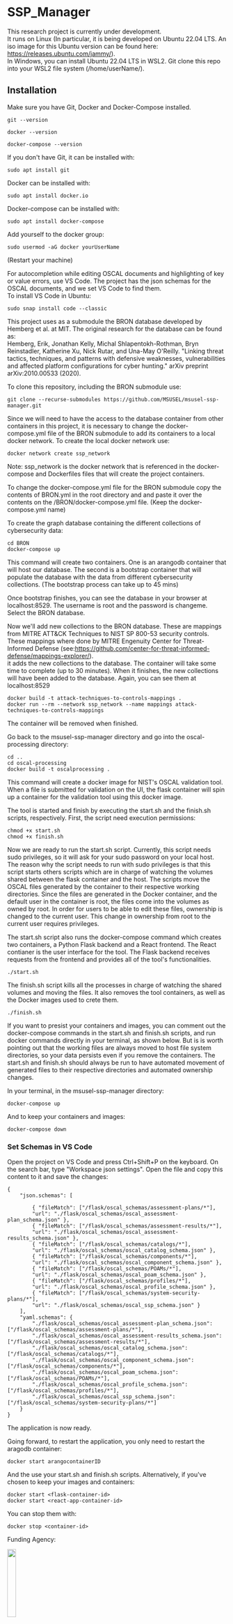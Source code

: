 # SSP_Manager

This research project is currently under development. <br />
It runs on Linux (In particular, it is being developed on Ubuntu 22.04 LTS. An iso image for this Ubuntu version can be found here: https://releases.ubuntu.com/jammy/). <br />
In Windows, you can install Ubuntu 22.04 LTS in WSL2. Git clone this repo into your WSL2 file system (/home/userName/). <br />

## Installation
Make sure you have Git, Docker and Docker-Compose installed. <br />
```
git --version
```
```
docker --version
```
```
docker-compose --version
```
If you don't have Git, it can be installed with: <br />
```
sudo apt install git 
```

Docker can be installed with: <br />
```
sudo apt install docker.io
```

Docker-compose can be installed with: <br />
```
sudo apt install docker-compose 
```

Add yourself to the docker group: <br />
```
sudo usermod -aG docker yourUserName 
```

(Restart your machine) <br />

For autocompletion while editing OSCAL documents and highlighting of key or value errors, use VS Code. The project has the json schemas for the OSCAL documents, and we set VS Code to find them.<br />
To install VS Code in Ubuntu:
```
sudo snap install code --classic
```

This project uses as a submodule the BRON database developed by Hemberg et al. at MIT. The original research for the database can be found as: <br /> 
Hemberg, Erik, Jonathan Kelly, Michal Shlapentokh-Rothman, Bryn Reinstadler, Katherine Xu, Nick Rutar, and Una-May O'Reilly. "Linking threat tactics, techniques, and patterns with defensive weaknesses, vulnerabilities and affected platform configurations for cyber hunting." arXiv preprint arXiv:2010.00533 (2020). <br />

To clone this repository, including the BRON submodule use: <br />
```
git clone --recurse-submodules https://github.com/MSUSEL/msusel-ssp-manager.git 
```

Since we will need to have the access to the database container from other containers in this project, it is necessary to change the docker-compose.yml file of the BRON submodule to add its containers to a local docker network. To create the local docker network use:
```
docker network create ssp_network
```
Note: ssp_network is the docker network that is referenced in the docker-compose and Dockerfiles files that will create the project containers. 

To change the docker-compose.yml file for the BRON submodule copy the contents of BRON.yml in the root directory and and paste it over the contents on the /BRON/docker-compose.yml file. (Keep the docker-compose.yml name)

To create the graph database containing the different collections of cybersecurity data: <br />
```
cd BRON 
docker-compose up 
```
This command will create two containers. One is an arangodb container that will host our database. The second is a bootstrap container that will populate the database with the data from different cybersecurity collections. (The bootstrap process can take up to 45 mins) <br />

Once bootstrap finishes, you can see the database in your browser at localhost:8529. The username is root and the password is changeme. Select the BRON database. <br />

Now we'll add new collections to the BRON database. These are mappings from MITRE ATT&CK Techniques to NIST SP 800-53 security controls. These mappings where done by MITRE Engenuity Center for Threat-Informed Defense (see:https://github.com/center-for-threat-informed-defense/mappings-explorer/). <br />
it adds the new collections to the database. The container will take some time to complete (up to 30 minutes). When it finishes, the new collections will have been added to the database. Again, you can see them at localhost:8529 <br />
```
docker build -t attack-techniques-to-controls-mappings .
docker run --rm --network ssp_network --name mappings attack-techniques-to-controls-mappings
```
The container will be removed when finished. <br />

Go back to the msusel-ssp-manager directory and go into the oscal-processing directory: <br />
```
cd .. 
cd oscal-processing 
docker build -t oscalprocessing .
```

This command will create a docker image for NIST's OSCAL validation tool. When a file is submitted for validation on the UI, the flask container will spin up a container for the validation tool using this docker image. <br />

The tool is started and finish by executing the start.sh and the finish.sh scripts, respectively. First, the script need execution permissions:
```
chmod +x start.sh
chmod +x finish.sh
```

Now we are ready to run the start.sh script. Currently, this script needs sudo privileges, so it will ask for your sudo password on your local host. The reason why the script needs to run with sudo privileges is that this script starts others scripts which are in charge of watching the volumes shared between the flask container and the host. The scripts move the OSCAL files generated by the container to their respective working directories. Since the files are generated in the Docker container, and the default user in the container is root, the files come into the volumes as owned by root. In order for users to be able to edit these files, ownership is changed to the current user. This change in ownership from root to the current user requires privileges. <br />

The start.sh script also runs the docker-compose command which creates two containers, a Python Flask backend and a React frontend. The React contianer is the user interface for the tool. The Flask backend receives requests from the frontend and provides all of the tool's functionalities. <br />
```
./start.sh
```

The finish.sh script kills all the processes in charge of watching the shared volumes and moving the files. It also removes the tool containers, as well as the Docker images used to crete them. <br />
```
./finish.sh
```

If you want to presist your containers and images, you can comment out the docker-compose commands in the start.sh and finish.sh scripts, and run docker commands directly in your terminal, as shown below. But is is worth pointing out that the working files are always moved to host file system directories, so your data persists even if you remove the containers. The start.sh and finish.sh should always be run to have automated movement of generated files to their respective directories and automated ownership changes. <br />

In your terminal, in the msusel-ssp-manager directory: <br />
```
docker-compose up
```
And to keep your containers and images:
```
docker-compose down
```


### Set Schemas in VS Code
Open the project on VS Code and press Ctrl+Shift+P on the keyboard. On the search bar, type "Workspace json settings". Open the file and copy this content to it and save the changes:<br />
```
{
    "json.schemas": [
        
        { "fileMatch": ["/flask/oscal_schemas/assessment-plans/*"], 
        "url": "./flask/oscal_schemas/oscal_assessment-plan_schema.json" },
        { "fileMatch": ["/flask/oscal_schemas/assessment-results/*"],
        "url": "./flask/oscal_schemas/oscal_assessment-results_schema.json" },
        { "fileMatch": ["/flask/oscal_schemas/catalogs/*"],
        "url": "./flask/oscal_schemas/oscal_catalog_schema.json" },
        { "fileMatch": ["/flask/oscal_schemas/components/*"],
        "url": "./flask/oscal_schemas/oscal_component_schema.json" },
        { "fileMatch": ["/flask/oscal_schemas/POAMs/*"],
        "url": "./flask/oscal_schemas/oscal_poam_schema.json" },
        { "fileMatch": ["/flask/oscal_schemas/profiles/*"],
        "url": "./flask/oscal_schemas/oscal_profile_schema.json" },
        { "fileMatch": ["/flask/oscal_schemas/system-security-plans/*"],
        "url": "./flask/oscal_schemas/oscal_ssp_schema.json" }
    ],
    "yaml.schemas": {
        "./flask/oscal_schemas/oscal_assessment-plan_schema.json": ["/flask/oscal_schemas/assessment-plans/*"],
        "./flask/oscal_schemas/oscal_assessment-results_schema.json": ["/flask/oscal_schemas/assessment-results/*"],
        "./flask/oscal_schemas/oscal_catalog_schema.json": ["/flask/oscal_schemas/catalogs/*"],
        "./flask/oscal_schemas/oscal_component_schema.json": ["/flask/oscal_schemas/components/*"],
        "./flask/oscal_schemas/oscal_poam_schema.json": ["/flask/oscal_schemas/POAMs/*"],
        "./flask/oscal_schemas/oscal_profile_schema.json": ["/flask/oscal_schemas/profiles/*"],
        "./flask/oscal_schemas/oscal_ssp_schema.json": ["/flask/oscal_schemas/system-security-plans/*"]
    }
}
```

The application is now ready. <br />

Going forward, to restart the application, you only need to restart the aragodb container:  <br />
```
docker start arangocontainerID
```

And the use your start.sh and finish.sh scripts. Alternatively, if you've chosen to keep your images and containers: <br />
```
docker start <flask-container-id>
docker start <react-app-container-id>
```

You can stop them with: <br />
```
docker stop <container-id>
```

Funding Agency:   <br />

[<img src="https://www.cisa.gov/profiles/cisad8_gov/themes/custom/gesso/dist/images/backgrounds/6fdaa25709d28dfb5cca.svg" width="20%" height="20%">](https://www.cisa.gov/)

